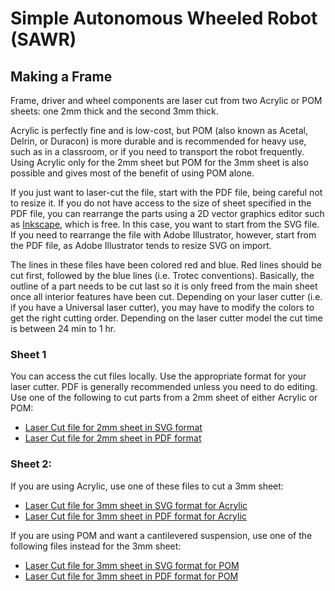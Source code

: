 Simple Autonomous Wheeled Robot (SAWR)
======================================
Making a Frame
--------------
Frame, driver and wheel components are laser cut from two Acrylic or POM sheets: 
one 2mm thick and the second 3mm thick.

Acrylic is perfectly fine and is low-cost, but POM (also known as Acetal, 
Delrin, or Duracon) is more durable and is recommended for heavy use, such as
in a classroom, or if you need to transport the robot frequently. Using Acrylic
only for the 2mm sheet but POM for the 3mm sheet is also possible and gives
most of the benefit of using POM alone.

If you just want to laser-cut the file, start with the PDF file, being careful
not to resize it. If you do not have access to the size of sheet specified in
the PDF file, you can rearrange the parts using a 2D vector graphics editor 
such as [Inkscape](https://inkscape.org/), which is free. In this case, you 
want to start from the SVG file. If you need to rearrange the file with Adobe 
Illustrator, however, start from the PDF file, as Adobe Illustrator tends to
resize SVG on import. 

The lines in these files have been colored red and blue. Red lines should be 
cut first, followed by the blue lines (i.e. Trotec conventions). Basically,
the outline of a part needs to be cut last so it is only freed from the main
sheet once all interior features have been cut. Depending on your laser cutter
(i.e. if you have a Universal laser cutter), you may have to modify the colors
to get the right cutting order. Depending on the laser cutter model the cut
time is between 24 min to 1 hr.  

### Sheet 1 
You can access the cut files locally.  Use the appropriate format for your
laser cutter.  PDF is generally recommended unless you need to do editing.
Use one of the following to cut parts from a 2mm sheet of either Acrylic or POM:
* [Laser Cut file for 2mm sheet in SVG format](Make/2mm.svg)
* [Laser Cut file for 2mm sheet in PDF format](Make/2mm.pdf)

### Sheet 2:
If you are using Acrylic, use one of these files to cut a 3mm sheet:
* [Laser Cut file for 3mm sheet in SVG format for Acrylic](Make/3mm_acrylic.svg)
* [Laser Cut file for 3mm sheet in PDF format for Acrylic](Make/3mm_acrylic.pdf)

If you are using POM and want a cantilevered suspension, use one of the 
following files instead for the 3mm sheet:
* [Laser Cut file for 3mm sheet in SVG format for POM](Make/3mm_pom.svg)
* [Laser Cut file for 3mm sheet in PDF format for POM](Make/3mm_pom.pdf)
